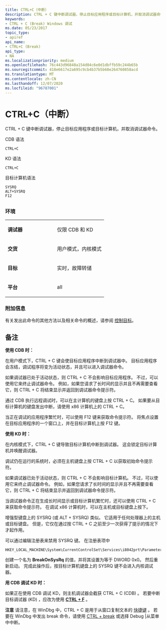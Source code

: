 ```yaml
---
title: CTRL+C（中断）
description: CTRL + C 键中断调试器，停止目标应用程序或目标计算机，并取消调试器命令。
keywords:
- CTRL + C (Break) Windows 调试
ms.date: 05/23/2017
topic_type:
- apiref
api_name:
- CTRL+C (Break)
api_type:
- NA
ms.localizationpriority: medium
ms.openlocfilehash: 76c443d96848a154d04c6e0d1dbffb59c244b65b
ms.sourcegitcommit: 418e6617e2a695c9cb4b37b5b60e264760858acd
ms.translationtype: MT
ms.contentlocale: zh-CN
ms.lasthandoff: 12/07/2020
ms.locfileid: "96787001"
---
```

# <a name="ctrlc-break"></a>CTRL+C（中断）


CTRL + C 键中断调试器，停止目标应用程序或目标计算机，并取消调试器命令。

CDB 语法

```dbgcmd
CTRL+C 
```

KD 语法

```dbgcmd
CTRL+C 
```

目标计算机语法

```dbgcmd
SYSRQ 
ALT+SYSRQ 
F12 
```

## <span id="ddk_meta_ctrl_c_dbg"></span><span id="DDK_META_CTRL_C_DBG"></span>


### <a name="span-idenvironmentspanspan-idenvironmentspanspan-idenvironmentspanenvironment"></a><span id="Environment"></span><span id="environment"></span><span id="ENVIRONMENT"></span>环境

<table>
<colgroup>
<col width="50%" />
<col width="50%" />
</colgroup>
<tbody>
<tr class="odd">
<td align="left"><p><strong>调试器</strong></p></td>
<td align="left"><p>仅限 CDB 和 KD</p></td>
</tr>
<tr class="even">
<td align="left"><p><strong>交货</strong></p></td>
<td align="left"><p>用户模式，内核模式</p></td>
</tr>
<tr class="odd">
<td align="left"><p><strong>目标</strong></p></td>
<td align="left"><p>实时，故障转储</p></td>
</tr>
<tr class="even">
<td align="left"><p><strong>平台</strong></p></td>
<td align="left"><p>all</p></td>
</tr>
</tbody>
</table>

 

### <a name="span-idadditional_informationspanspan-idadditional_informationspanspan-idadditional_informationspanadditional-information"></a><span id="Additional_Information"></span><span id="additional_information"></span><span id="ADDITIONAL_INFORMATION"></span>附加信息

有关发出此命令的其他方法以及相关命令的概述，请参阅 [控制目标](controlling-the-target.md)。

<a name="remarks"></a>备注
-------

**使用 CDB 时：**

在用户模式下，CTRL + C 键会使目标应用程序中断到调试器中。 目标应用程序会冻结，调试程序将变为活动状态，并且可以进入调试器命令。

如果调试器已处于活动状态，则 CTRL + C 不会影响目标应用程序。 不过，可以使用它来终止调试器命令。 例如，如果您请求了长时间的显示并且不再需要查看它，则 CTRL + C 将结束显示并返回到调试器命令提示符。

通过 CDB 执行远程调试时，可以在主计算机的键盘上按 CTRL + C。 如果要从目标计算机的键盘发出中断，请使用 x86 计算机上的 CTRL + C。

当正在调试的应用程序繁忙时，可以使用 F12 键来获取命令提示符。 将焦点设置在目标应用程序的一个窗口上，并在目标计算机上按 F12 键。

**使用 KD 时：**

在内核模式下，CTRL + C 键导致目标计算机中断到调试器。 这会锁定目标计算机并唤醒调试器。

调试仍在运行的系统时，必须在主机键盘上按 CTRL + C 以获取初始命令提示符。

如果调试器已处于活动状态，则 CTRL + C 不会影响目标计算机。 不过，可以使用它来终止调试器命令。 例如，如果您请求了长时间的显示并且不再需要查看它，则 CTRL + C 将结束显示并返回到调试器命令提示符。

当调试器命令正在生成长时间显示或目标计算机繁忙时，还可以使用 CTRL + C 来获取命令提示符。 在调试 x86 计算机时，可以在主机或目标键盘上按下。

增强型键盘上的 SYSRQ (或 ALT + SYSRQ) 类似。 它适用于任何处理器上的主机或目标键盘。 但是，它仅在通过按 CTRL + C 之前至少一次获得了提示的情况下才起作用。

可以通过编辑注册表来禁用 SYSRQ 键。 在注册表项中

```text
HKEY_LOCAL_MACHINE\System\CurrentControlSet\Services\i8042prt\Parameters
```

创建一个名为 **BreakOnSysRq** 的值，并将其设置为等于 DWORD 0x0。 然后重新启动。 完成此操作后，按目标计算机键盘上的 SYSRQ 键不会进入内核调试器。

**用 CDB 调试 KD 时：**

如果正在使用 CDB 调试 KD，则主机调试器会截获 CTRL + C (CDB) 。 若要中断目标调试器 (KD) ，应改为使用 [**CTRL + F**](ctrl-f--break-to-kd-.md) 。

**注意**   请注意，在 WinDbg 中，CTRL + C 是用于从窗口复制文本的 [快捷键](keyboard-shortcuts.md) 。 若要在 WinDbg 中发出 break 命令，请使用 [CTRL + break](debug---break.md) 或选择 Debug |从菜单中中断。

 

 

 






